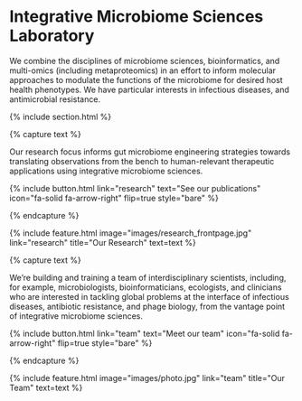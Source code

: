 ---
---

# Integrative Microbiome Sciences Laboratory 

We combine the disciplines of microbiome sciences, bioinformatics, and multi-omics (including metaproteomics) in an effort to inform molecular approaches to modulate the functions of the microbiome for desired host health phenotypes. We have particular interests in infectious diseases, and antimicrobial resistance. 




{% include section.html %}


{% capture text %}

Our research focus informs gut microbiome engineering strategies towards translating observations from the bench to human-relevant therapeutic applications using integrative microbiome sciences. 

{%
  include button.html
  link="research"
  text="See our publications"
  icon="fa-solid fa-arrow-right"
  flip=true
  style="bare"
%}

{% endcapture %}

{%
  include feature.html
  image="images/research_frontpage.jpg"
  link="research"
  title="Our Research"
  text=text
%}



{% capture text %}

We’re building and training a team of interdisciplinary scientists, including, for example, microbiologists, bioinformaticians, ecologists, and clinicians who are interested in tackling global problems at the interface of infectious diseases, antibiotic resistance, and phage biology, from the vantage point of integrative microbiome sciences. 

{%
  include button.html
  link="team"
  text="Meet our team"
  icon="fa-solid fa-arrow-right"
  flip=true
  style="bare"
%}

{% endcapture %}

{%
  include feature.html
  image="images/photo.jpg"
  link="team"
  title="Our Team"
  text=text
%}
